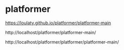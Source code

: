 # platformer

https://loulaty.github.io/platformer/platformer-main

http://localhost/platformer/platformer-main/

http://localhost/platformer/platformer/platformer-main/

